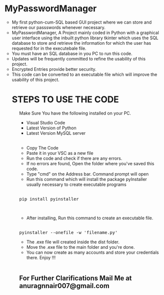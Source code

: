 # MyPasswordManager
<body>
  <ul type='circle'>
    <li>My first python-cum-SQL based GUI project where we can store and retrieve our passswords whenever necessary.</li>
 <li>MyPasswordManager, A Project mainly coded in Python with a graphical user interface using the inbuilt python library tkinter which uses the SQL database to store and retrieve the information for which the user has requested for in the executebale file.</li> 
 <li>You must have an SQL database in you PC to run this code.</li> 
 <li>Updates will be frequently committed to refine the usability of this project.</li>
 <li>Encrypted Entries provide better security.</li>
 <li>This code can be converted to an executable file which will improve the usability of this project.</li>


  <h1>STEPS TO USE THE CODE</h1>
  <ul type='disc'>
   Make Sure You have the following installed on your PC.
    <ul><li>Visual Studio Code</li>
      <li>Latest Version of Python</li>
      <li>Latest Version MySQL server</li></ul>
    <br>
    <ul type='circle'><li>Copy The Code</li>
    <li>Paste it in your VSC as a new file</li>
   <li> Run the code and check if there are any errors.</li>
    <li>If no errors are found, Open the folder where you've saved this code.</li>
   <li> Type "cmd" on the Address bar. Command prompt will open</li>
    <li>Run this command which will install the package pyInstaller usually necessary to create executable programs</li></ul><br>
    <pre>pip install pyinstaller</pre>
    <br>
    <ul type='circle'>
     <li>After installing, Run this command to create an executable file.</li></ul>
     <br>
    <pre>pyinstaller --onefile -w 'filename.py'</pre>
    <ul type='circle'><li>The .exe file will created inside the dist folder.</li>
     <li>Move the .exe file to the main folder and you're done.</li>
       <li> You can now create as many accounts and store your credentials there. Enjoy !!!</li></ul><br>
    <h2>For Further Clarifications Mail Me at anuragnnair007@gmail.com</h2>
